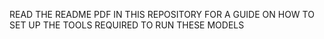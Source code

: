 READ THE README PDF IN THIS REPOSITORY FOR A GUIDE ON HOW TO SET UP THE TOOLS REQUIRED TO RUN THESE MODELS
